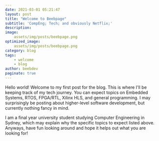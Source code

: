 ```yaml
---
date: 2021-03-01 05:21:47
layout: post
title: "Welcome to Beebpage"
subtitle: 'CompEng; Tech; and obviously Netflix;'
description:
image:
    assets/img/posts/beebpage.png
optimized_image:
    assets/img/posts/beebpage.png
category: blog
tags:
    - welcome
    - blog
author: beebdev
paginate: true
---
```

Hello world! Welcome to my first post for the blog. This is where I'll be keeping track of my tech journey. You can expect topics on Embedded Systems, RTOS, FPGA/RTL, Xilinx HLS, and general programming. I may surprisingly be posting about higher-level software development, but currently nothing fancy in mind.

I am a final year university student studying Computer Engineering in Sydney, which may explain why the specific topics to expect listed above. Anyways, have fun looking around and hope it helps out what you are looking for!
